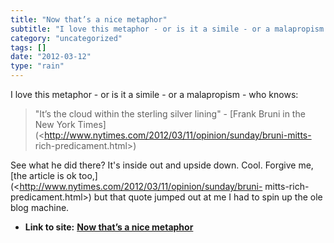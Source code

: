 ```yaml
---
title: "Now that’s a nice metaphor"
subtitle: "I love this metaphor - or is it a simile - or a malapropism - who knows:"
category: "uncategorized"
tags: []
date: "2012-03-12"
type: "rain"
---
```

I love this metaphor - or is it a simile - or a malapropism - who knows:

> "It’s the cloud within the sterling silver lining" - [Frank Bruni in the New
> York Times](<http://www.nytimes.com/2012/03/11/opinion/sunday/bruni-mitts-
> rich-predicament.html>)

See what he did there? It's inside out and upside down. Cool. Forgive me, [the
article is ok too,](<http://www.nytimes.com/2012/03/11/opinion/sunday/bruni-
mitts-rich-predicament.html>) but that quote jumped out at me I had to spin up
the ole blog machine.


* **Link to site:** **[Now that’s a nice metaphor](None)**